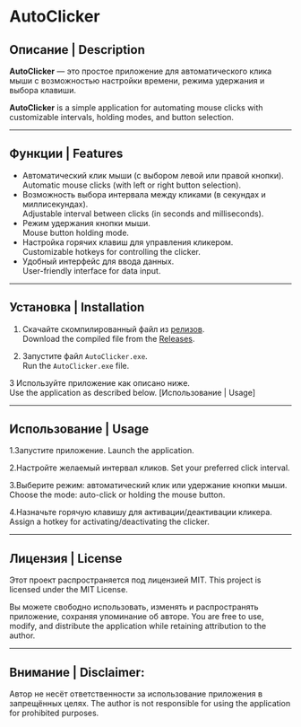 # AutoClicker

## Описание | Description

**AutoClicker** — это простое приложение для автоматического клика мыши с возможностью настройки времени, режима удержания и выбора клавиши.

**AutoClicker** is a simple application for automating mouse clicks with customizable intervals, holding modes, and button selection.

---

 ## Функции | Features

- Автоматический клик мыши (с выбором левой или правой кнопки).  
  Automatic mouse clicks (with left or right button selection).  
- Возможность выбора интервала между кликами (в секундах и миллисекундах).  
  Adjustable interval between clicks (in seconds and milliseconds).  
- Режим удержания кнопки мыши.  
  Mouse button holding mode.  
- Настройка горячих клавиш для управления кликером.  
  Customizable hotkeys for controlling the clicker.  
- Удобный интерфейс для ввода данных.  
  User-friendly interface for data input.  

---

## Установка | Installation

1. Скачайте скомпилированный файл из [релизов](https://github.com/Donkolac/AutoClicker/releases).  
   Download the compiled file from the [Releases](https://github.com/Donkolac/AutoClicker/releases).

2. Запустите файл `AutoClicker.exe`.  
   Run the `AutoClicker.exe` file.

3 Используйте приложение как описано ниже.  
   Use the application as described below. [Использование | Usage] 

   ---

## Использование | Usage

1.Запустите приложение.
Launch the application.

2.Настройте желаемый интервал кликов.
Set your preferred click interval.

3.Выберите режим: автоматический клик или удержание кнопки мыши.
Choose the mode: auto-click or holding the mouse button.

4.Назначьте горячую клавишу для активации/деактивации кликера.
Assign a hotkey for activating/deactivating the clicker.

---

## Лицензия | License
Этот проект распространяется под лицензией MIT.
This project is licensed under the MIT License.

Вы можете свободно использовать, изменять и распространять приложение, сохраняя упоминание об авторе.
You are free to use, modify, and distribute the application while retaining attribution to the author.

---

## Внимание | Disclaimer:
Автор не несёт ответственности за использование приложения в запрещённых целях.
The author is not responsible for using the application for prohibited purposes.
